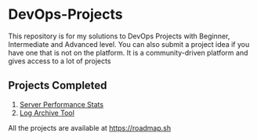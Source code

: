 # DevOps-Projects

This repository is for my solutions to DevOps Projects with Beginner, Intermediate and Advanced level.
You can also submit a project idea if you have one that is not on the platform.
It is a community-driven platform and gives access to a lot of projects

## Projects Completed

1. [Server Performance Stats](https://roadmap.sh/projects/server-stats)
2. [Log Archive Tool](https://roadmap.sh/projects/log-archive-tool)

All the projects are available at <https://roadmap.sh>
